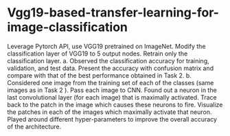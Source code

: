 # Vgg19-based-transfer-learning-for-image-classification
Leverage Pytorch API, use VGG19 pretrained on ImageNet. Modify
the classification layer of VGG19 to 5 output nodes. Retrain only the
classification layer.
a. Observed the classification accuracy for training, validation, and test data.
Present the accuracy with confusion matrix and compare with that of the
best performance obtained in Task 2.
b. Considered one image from the training set of each of the classes (same
images as in Task 2 ). Pass each image to CNN. Found out a neuron in the
last convolutional layer (for each image) that is maximally activated. Trace
back to the patch in the image which causes these neurons to fire.
Visualize the patches in each of the images which maximally activate that
neuron.
Played around different hyper-parameters to improve the overall
accuracy of the architecture.
